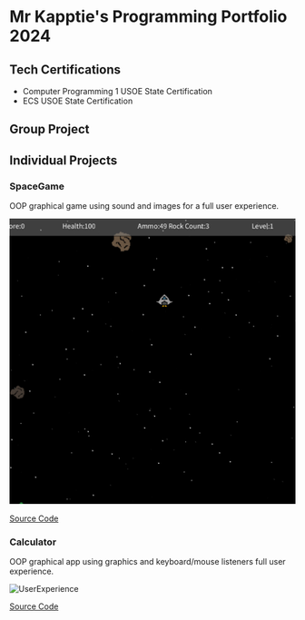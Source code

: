 # Mr Kapptie's Programming Portfolio 2024

## Tech Certifications
* Computer Programming 1 USOE State Certification
* ECS USOE State Certification

## Group Project

## Individual Projects

### SpaceGame
OOP graphical game using sound and images for a full user experience.

![Gameplay](https://github.com/kappter/programmingportfolioA22024/blob/main/images/sg1.png?raw=true)

[Source Code](https://github.com/kappter/programmingportfolioA22024/blob/main/src/SpaceGame2.zip)

### Calculator
OOP graphical app using graphics and keyboard/mouse listeners full user experience.

![UserExperience]()

[Source Code]()
